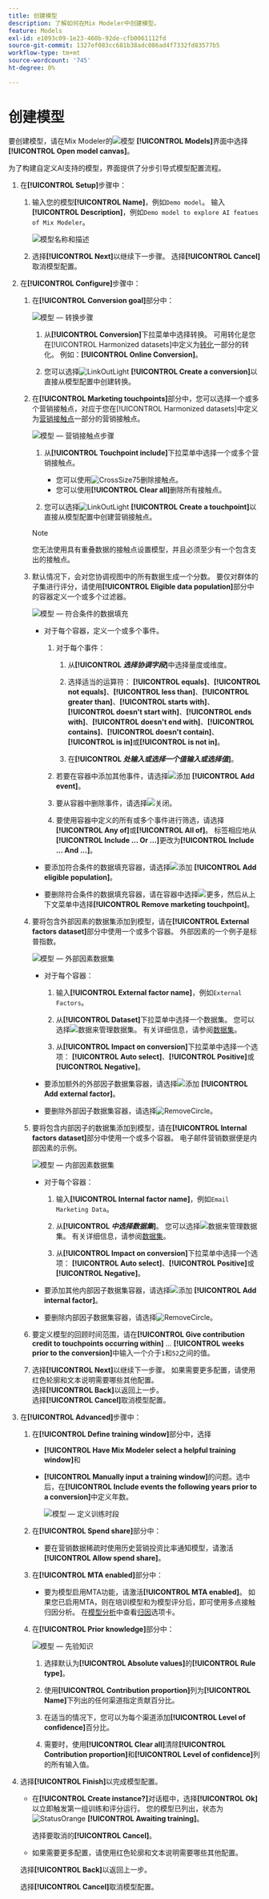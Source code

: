 ```yaml
---
title: 创建模型
description: 了解如何在Mix Modeler中创建模型。
feature: Models
exl-id: e1093c09-1e23-460b-92de-cfb0061112fd
source-git-commit: 1327ef083cc681b38adc086ad4f7332fd83577b5
workflow-type: tm+mt
source-wordcount: '745'
ht-degree: 0%

---
```


# 创建模型

要创建模型，请在Mix Modeler的![模型](/help/assets/icons/FileData.svg) **[!UICONTROL Models]**&#x200B;界面中选择&#x200B;**[!UICONTROL Open model canvas]**。

为了构建自定义AI支持的模型，界面提供了分步引导式模型配置流程。

1. 在&#x200B;**[!UICONTROL Setup]**&#x200B;步骤中：

   1. 输入您的模型&#x200B;**[!UICONTROL Name]**，例如`Demo model`。 输入&#x200B;**[!UICONTROL Description]**，例如`Demo model to explore AI featues of Mix Modeler`。

      ![模型名称和描述](/help/assets/model-name-description.png)

   1. 选择&#x200B;**[!UICONTROL Next]**&#x200B;以继续下一步骤。 选择&#x200B;**[!UICONTROL Cancel]**&#x200B;取消模型配置。

1. 在&#x200B;**[!UICONTROL Configure]**&#x200B;步骤中：

   1. 在&#x200B;**[!UICONTROL Conversion goal]**&#x200B;部分中：

      ![模型 — 转换步骤](/help/assets/model-conversion-step.png)

      1. 从&#x200B;**[!UICONTROL Conversion]**&#x200B;下拉菜单中选择转换。 可用转化是您在[!UICONTROL Harmonized datasets]中定义为[转化](../harmonize-data/conversions.md)一部分的转化。 例如：**[!UICONTROL Online Conversion]**。

      1. 您可以选择![LinkOutLight](/help/assets/icons/LinkOutLight.svg) **[!UICONTROL Create a conversion]**&#x200B;以直接从模型配置中创建转换。



   1. 在&#x200B;**[!UICONTROL Marketing touchpoints]**&#x200B;部分中，您可以选择一个或多个营销接触点，对应于您在[!UICONTROL Harmonized datasets]中定义为[营销接触点](../harmonize-data/marketing-touchpoints.md)一部分的营销接触点。


      ![模型 — 营销接触点步骤](/help/assets/model-marketing-touchpoint-step.png)

      1. 从&#x200B;**[!UICONTROL Touchpoint include]**&#x200B;下拉菜单中选择一个或多个营销接触点。

         * 您可以使用![CrossSize75](/help/assets/icons/CrossSize75.svg)删除接触点。
         * 您可以使用&#x200B;**[!UICONTROL Clear all]**&#x200B;删除所有接触点。

      1. 您可以选择![LinkOutLight](/help/assets/icons/LinkOutLight.svg) **[!UICONTROL Create a touchpoint]**&#x200B;以直接从模型配置中创建营销接触点。

      >[!NOTE]
      >
      >您无法使用具有重叠数据的接触点设置模型，并且必须至少有一个包含支出的接触点。

   1. 默认情况下，会对您协调视图中的所有数据生成一个分数。 要仅对群体的子集进行评分，请使用&#x200B;**[!UICONTROL Eligible data population]**&#x200B;部分中的容器定义一个或多个过滤器。

      ![模型 — 符合条件的数据填充](/help/assets/model-eligible-data-population-step.png)

      * 对于每个容器，定义一个或多个事件。

         1. 对于每个事件：

            1. 从&#x200B;**[!UICONTROL _选择协调字段_]**&#x200B;中选择量度或维度。

            1. 选择适当的运算符： **[!UICONTROL equals]**、**[!UICONTROL not equals]**、**[!UICONTROL less than]**、**[!UICONTROL greater than]**、**[!UICONTROL starts with]**、**[!UICONTROL doesn't start with]**、**[!UICONTROL ends with]**、**[!UICONTROL doesn't end with]**、**[!UICONTROL contains]**、**[!UICONTROL doesn't contain]**、**[!UICONTROL is in]**&#x200B;或&#x200B;**[!UICONTROL is not in]**。

            1. 在&#x200B;**[!UICONTROL _处输入或选择一个值输入或选择值_]**。

         1. 若要在容器中添加其他事件，请选择![添加](/help/assets/icons/AddCircle.svg) **[!UICONTROL Add event]**。

         1. 要从容器中删除事件，请选择![关闭](/help/assets/icons/CrossSize75.svg)。

         1. 要使用容器中定义的所有或多个事件进行筛选，请选择&#x200B;**[!UICONTROL Any of]**&#x200B;或&#x200B;**[!UICONTROL All of]**。 标签相应地从&#x200B;**[!UICONTROL Include ... Or ...]**&#x200B;更改为&#x200B;**[!UICONTROL Include ... And ...]**。

      * 要添加符合条件的数据填充容器，请选择![添加](/help/assets/icons/AddCircle.svg) **[!UICONTROL Add eligible population]**。

      * 要删除符合条件的数据填充容器，请在容器中选择![更多](/help/assets/icons/More.svg)，然后从上下文菜单中选择&#x200B;**[!UICONTROL Remove marketing touchpoint]**。



   1. 要将包含外部因素的数据集添加到模型，请在&#x200B;**[!UICONTROL External factors dataset]**&#x200B;部分中使用一个或多个容器。 外部因素的一个例子是标普指数。

      ![模型 — 外部因素数据集](/help/assets/model-external-factors-dataset-step.png)

      * 对于每个容器：

         1. 输入&#x200B;**[!UICONTROL External factor name]**，例如`External Factors`。

         1. 从&#x200B;**[!UICONTROL Dataset]**&#x200B;下拉菜单中选择一个数据集。 您可以选择![数据](/help/assets/icons/Data.svg)来管理数据集。 有关详细信息，请参阅[数据集](../ingest-data/datasets.md)。

         1. 从&#x200B;**[!UICONTROL Impact on conversion]**&#x200B;下拉菜单中选择一个选项： **[!UICONTROL Auto select]**、**[!UICONTROL Positive]**&#x200B;或&#x200B;**[!UICONTROL Negative]**。

      * 要添加额外的外部因子数据集容器，请选择![添加](/help/assets/icons/AddCircle.svg) **[!UICONTROL Add external factor]**。

      * 要删除外部因子数据集容器，请选择![RemoveCircle](/help/assets/icons/RemoveCircle.svg)。




   1. 要将包含内部因子的数据集添加到模型，请在&#x200B;**[!UICONTROL Internal factors dataset]**&#x200B;部分中使用一个或多个容器。 电子邮件营销数据便是内部因素的示例。

      ![模型 — 内部因素数据集](/help/assets/model-internal-factors-dataset-step.png)

      * 对于每个容器：

         1. 输入&#x200B;**[!UICONTROL Internal factor name]**，例如`Email Marketing Data`。

         1. 从&#x200B;**[!UICONTROL _中选择数据集_]**。 您可以选择![数据](/help/assets/icons/Data.svg)来管理数据集。 有关详细信息，请参阅[数据集](../ingest-data/datasets.md)。

         1. 从&#x200B;**[!UICONTROL Impact on conversion]**&#x200B;下拉菜单中选择一个选项： **[!UICONTROL Auto select]**、**[!UICONTROL Positive]**&#x200B;或&#x200B;**[!UICONTROL Negative]**。

      * 要添加其他内部因子数据集容器，请选择![添加](/help/assets/icons/AddCircle.svg) **[!UICONTROL Add internal factor]**。

      * 要删除内部因子数据集容器，请选择![RemoveCircle](/help/assets/icons/RemoveCircle.svg)。



   1. 要定义模型的回顾时间范围，请在&#x200B;**[!UICONTROL Give contribution credit to touchpoints occurring within]** ... **[!UICONTROL weeks prior to the conversion]**&#x200B;中输入一个介于`1`和`52`之间的值。

   1. 选择&#x200B;**[!UICONTROL Next]**&#x200B;以继续下一步骤。 如果需要更多配置，请使用红色轮廓和文本说明需要哪些其他配置。 <br/>选择&#x200B;**[!UICONTROL Back]**&#x200B;以返回上一步。 <br/>选择&#x200B;**[!UICONTROL Cancel]**&#x200B;取消模型配置。

1. 在&#x200B;**[!UICONTROL Advanced]**&#x200B;步骤中：

   1. 在&#x200B;**[!UICONTROL Define training window]**&#x200B;部分中，选择

      * **[!UICONTROL Have Mix Modeler select a helpful training window]**&#x200B;和

      * **[!UICONTROL Manually input a training window]**&#x200B;的问题。选中后，在&#x200B;**[!UICONTROL Include events the following years prior to a conversion]**&#x200B;中定义年数。

        ![模型 — 定义训练时段](/help/assets/model-define-training-window.png)

   1. 在&#x200B;**[!UICONTROL Spend share]**&#x200B;部分中：

      * 要在营销数据稀疏时使用历史营销投资比率通知模型，请激活&#x200B;**[!UICONTROL Allow spend share]**。

   1. 在&#x200B;**[!UICONTROL MTA enabled]**&#x200B;部分中：

      * 要为模型启用MTA功能，请激活&#x200B;**[!UICONTROL MTA enabled]**。 如果您已启用MTA，则在培训模型和为模型评分后，即可使用多点接触归因分析。 在[模型分析](insights.md)中查看[归因](insights.md#attribution)选项卡。

   1. 在&#x200B;**[!UICONTROL Prior knowledge]**&#x200B;部分中：

      ![模型 — 先验知识](/help/assets/model-prior-knowledge-step.png)

      1. 选择默认为&#x200B;**[!UICONTROL Absolute values]**&#x200B;的&#x200B;**[!UICONTROL Rule type]**。

      1. 使用&#x200B;**[!UICONTROL Contribution proportion]**&#x200B;列为&#x200B;**[!UICONTROL Name]**&#x200B;下列出的任何渠道指定贡献百分比。

      1. 在适当的情况下，您可以为每个渠道添加&#x200B;**[!UICONTROL Level of confidence]**&#x200B;百分比。

      1. 需要时，使用&#x200B;**[!UICONTROL Clear all]**&#x200B;清除&#x200B;**[!UICONTROL Contribution proportion]**&#x200B;和&#x200B;**[!UICONTROL Level of confidence]**&#x200B;列的所有输入值。



1. 选择&#x200B;**[!UICONTROL Finish]**&#x200B;以完成模型配置。

   * 在&#x200B;**[!UICONTROL Create instance?]**&#x200B;对话框中，选择&#x200B;**[!UICONTROL Ok]**&#x200B;以立即触发第一组训练和评分运行。 您的模型已列出，状态为![StatusOrange](/help/assets/icons/StatusOrange.svg) **[!UICONTROL Awaiting training]**。

     选择要取消的&#x200B;**[!UICONTROL Cancel]**。

   * 如果需要更多配置，请使用红色轮廓和文本说明需要哪些其他配置。

   选择&#x200B;**[!UICONTROL Back]**&#x200B;以返回上一步。

   选择&#x200B;**[!UICONTROL Cancel]**&#x200B;取消模型配置。

